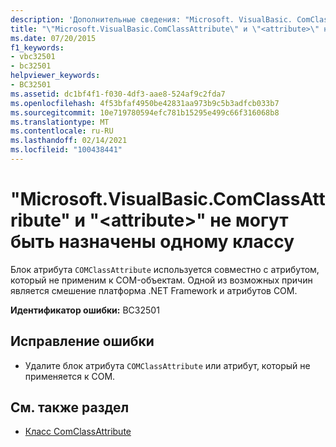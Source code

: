 ```yaml
---
description: 'Дополнительные сведения: "Microsoft. VisualBasic. ComClassAttribute" и " <attribute> " не могут применяться к одному и тому же классу'
title: "\"Microsoft.VisualBasic.ComClassAttribute\" и \"<attribute>\" не могут быть назначены одному классу"
ms.date: 07/20/2015
f1_keywords:
- vbc32501
- bc32501
helpviewer_keywords:
- BC32501
ms.assetid: dc1bf4f1-f030-4df3-aae8-524af9c2fda7
ms.openlocfilehash: 4f53bfaf4950be42831aa973b9c5b3adfcb033b7
ms.sourcegitcommit: 10e719780594efc781b15295e499c66f316068b8
ms.translationtype: MT
ms.contentlocale: ru-RU
ms.lasthandoff: 02/14/2021
ms.locfileid: "100438441"
---
```

# <a name="microsoftvisualbasiccomclassattribute-and-attribute-cannot-both-be-applied-to-the-same-class"></a>"Microsoft.VisualBasic.ComClassAttribute" и "\<attribute>" не могут быть назначены одному классу

Блок атрибута `COMClassAttribute` используется совместно с атрибутом, который не применим к COM-объектам. Одной из возможных причин является смешение платформа .NET Framework и атрибутов COM.  
  
 **Идентификатор ошибки:** BC32501  
  
## <a name="to-correct-this-error"></a>Исправление ошибки  
  
- Удалите блок атрибута `COMClassAttribute` или атрибут, который не применяется к COM.  
  
## <a name="see-also"></a>См. также раздел

- [Класс ComClassAttribute](xref:Microsoft.VisualBasic.ComClassAttribute)
